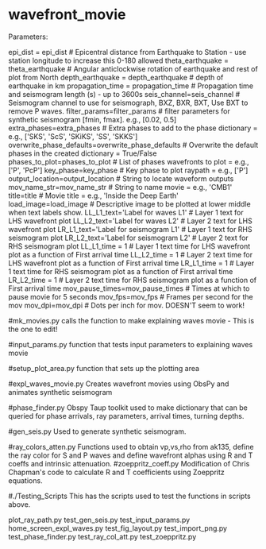# wavefront_movie

Parameters:

epi_dist = epi_dist                             # Epicentral distance from Earthquake to Station - use station longitude to increase this 0-180 allowed
theta_earthquake = theta_earthquake             # Angular anticlockwise rotation of earthquake and rest of plot from North
depth_earthquake = depth_earthquake                    # depth of earthquake in km
propagation_time = propagation_time                  # Propagation time and seismogram length (s) - up to 3600s
seis_channel=seis_channel                      # Seismogram channel to use for seismograph, BXZ, BXR, BXT, Use BXT to remove P waves.
filter_params=filter_params                     # filter parameters for synthetic seismogram [fmin, fmax]. e.g., [0.02, 0.5]
extra_phases=extra_phases                       # Extra phases to add to the phase dictionary = e.g., ['SKS', 'ScS', 'SKiKS', 'SS', 'SKKS']
overwrite_phase_defaults=overwrite_phase_defaults # Overwrite the default phases in the created dictionary = True/False
phases_to_plot=phases_to_plot                     # List of phases wavefronts to plot = e.g., ['P', 'PcP']
key_phase=key_phase                               # Key phase to plot raypath = e.g., ['P']
output_location=output_location                 # String to locate waveform outputs
mov_name_str=mov_name_str                        # String to name movie = e.g., 'CMB1'
title=title                                     # Movie title = e.g., 'Inside the Deep Earth'
load_image=load_image                          # Descriptive image to be plotted at lower middle when text labels show.
LL_L1_text='Label for waves L1'                # Layer 1 text for LHS wavefront plot
LL_L2_text='Label for waves L2'                # Layer 2 text for LHS wavefront plot
LR_L1_text='Label for seismogram L1'           # Layer 1 text for RHS seismogram plot
LR_L2_text='Label for seismogram L2'           # Layer 2 text for RHS seismogram plot
LL_L1_time = 1                                  # Layer 1 text time for LHS wavefront plot as a function of First arrival time
LL_L2_time = 1                                  # Layer 2 text time for LHS wavefront plot as a function of First arrival time
LR_L1_time = 1                                  # Layer 1 text time for RHS seismogram plot as a function of First arrival time
LR_L2_time = 1                                  # Layer 2 text time for RHS seismogram plot as a function of First arrival time
mov_pause_times=mov_pause_times             # Times at which to pause movie for 5 seconds
mov_fps=mov_fps                                 # Frames per second for the mov
mov_dpi=mov_dpi                                 # Dots per inch for mov. DOESN'T seem to work!


#mk_movies.py
calls the function to make explaining waves movie - This is the one to edit!

#input_params.py
function that tests input parameters to explaining waves movie

#setup_plot_area.py
function that sets up the plotting area

#expl_waves_movie.py
Creates wavefront movies using ObsPy and animates synthetic seismogram

#phase_finder.py
Obspy Taup toolkit used to make dictionary that can be queried for phase arrivals, ray parameters, arrival times, turning depths.

#gen_seis.py
Used to generate synthetic seismogram.

#ray_colors_atten.py
Functions used to obtain vp,vs,rho from ak135, define the ray color for S and P waves and define wavefront alphas using R and T coeffs and intrinsic attenuation.
#zoeppritz_coeff.py
Modification of Chris Chapman's code to calculate R and T coefficients using Zoeppritz equations.

#./Testing_Scripts
This has the scripts used to test the functions in scripts above.

plot_ray_path.py
test_gen_seis.py
test_input_params.py
home_screen_expl_waves.py
test_fig_layout.py
test_import_png.py
test_phase_finder.py
test_ray_col_att.py
test_zoeppritz.py